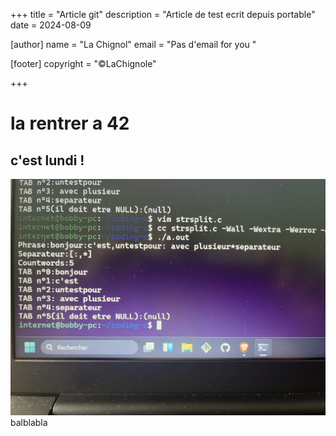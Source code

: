 +++
title = "Article git"
description = "Article de test ecrit depuis portable"
date = 2024-08-09

[author]
name = "La Chignol"
email = "Pas d'email for you "

[footer]
copyright = "©LaChignole"

+++

# la rentrer a 42 

## c'est lundi !
![str_split](photos/IMG_1134.jpeg)
balblabla 